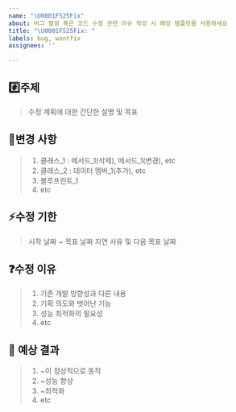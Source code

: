 ```yaml
---
name: "\U0001F525Fix"
about: 버그 발생 혹은 코드 수정 관련 이슈 작성 시 해당 템플릿을 사용하세요
title: "\U0001F525Fix: "
labels: bug, wontfix
assignees: ''

---
```


## #️⃣주제

> 수정 계획에 대한 간단한 설명 및 목표

## 📝변경 사항

> 1. 클래스_1 : 메서드_1(삭제), 메서드_1(변경), etc
> 2. 클래스_2 : 데이터 멤버_1(추가), etc
> 3. 블루프린트_1
> 4. etc

## ⚡️수정 기한

> 시작 날짜 ~ 목표 날짜
> 지연 사유 및 다음 목표 날짜

## ❓수정 이유

> 1. 기존 개발 방향성과 다른 내용
> 2. 기획 의도와 벗어난 기능
> 3. 성능 최적화의 필요성
> 4. etc

## 💬 예상 결과

> 1. ~이 정상적으로 동작
> 2. ~성능 향상
> 3. ~최적화
> 4. etc
